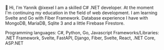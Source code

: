 👋 Hi, I'm Yannik @ixexel
I am a skilled C# .NET developer. At the moment I'm continuing my education in the field of web development. I am learning Svelte and Go with Fiber Framework. Database experience I have with MongoDB, MariaDB, Sqlite 3 and a little Firebase Firestore.

Programming languages: C#, Python, Go, Javascript
Frameworks/Libraries: .NET Framework, Svelte, FastAPI, Django, Fiber, Svelte, React, .NET Core, ASP.NET


<!---
ixexel/ixexel is a ✨ special ✨ repository because its `README.md` (this file) appears on your GitHub profile.
You can click the Preview link to take a look at your changes.
--->
